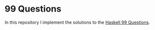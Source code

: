 # 99 Questions

In this repository I implement the solutions to the [Haskell 99 Questions](https://wiki.haskell.org/99_questions).
